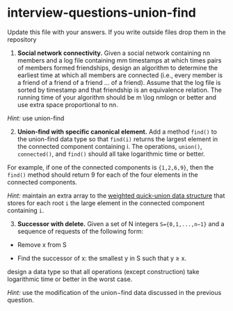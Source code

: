 # interview-questions-union-find

Update this file with your answers. If you write outside files drop them in the repository

1. **Social network connectivity.** Given a social network containing nn members and a log file containing mm timestamps at which times pairs of members formed friendships, design an algorithm to determine the earliest time at which all members are connected (i.e., every member is a friend of a friend of a friend ... of a friend). Assume that the log file is sorted by timestamp and that friendship is an equivalence relation. The running time of your algorithm should be m \log nmlogn or better and use extra space proportional to nn.

*Hint:* use union-find


2. **Union-find with specific canonical element.** Add a method `find()` to the union-find data type so that `find(i)` returns the largest element in the connected component containing i. The operations, `union()`, `connected()`, and `find()` should all take logarithmic time or better.

  For example, if one of the connected components is `{1,2,6,9}`, then the `find()` method should return 9 for each of the four elements in the connected components.
  
  *Hint:* maintain an extra array to the [weighted quick-union data structure](https://algs4.cs.princeton.edu/code/javadoc/edu/princeton/cs/algs4/WeightedQuickUnionUF.html) that stores for each root `i` the large element in the connected component containing `i`.

3. **Successor with delete.** Given a set of N integers  `S={0,1,...,n−1}` and a sequence of requests of the following form:

- Remove x from S

- Find the successor of x: the smallest y in S such that y ≥ x.

design a data type so that all operations (except construction)  take logarithmic time or better in the worst case.

*Hint:* use the modification of the union−find data discussed in the previous question.
